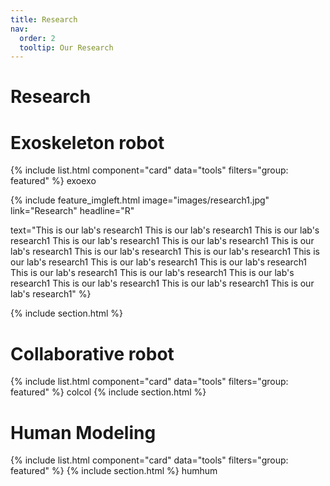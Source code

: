 ```yaml
---
title: Research
nav:
  order: 2
  tooltip: Our Research
---
```


# <i class="fas fa-search"></i> Research


# Exoskeleton robot
{% include list.html component="card" data="tools" filters="group: featured" %}
exoexo

{%
  include feature_imgleft.html
  image="images/research1.jpg"
  link="Research"
  headline="R"
  <!-- style="float: left;" -->
  text="This is our lab's research1
  This is our lab's research1
  This is our lab's research1
  This is our lab's research1
  This is our lab's research1
  This is our lab's research1
  This is our lab's research1
  This is our lab's research1
  This is our lab's research1
  This is our lab's research1
  This is our lab's research1
  This is our lab's research1
  This is our lab's research1
  This is our lab's research1
  This is our lab's research1
  This is our lab's research1
  This is our lab's research1"
%}

{% include section.html %}

# Collaborative robot
{% include list.html component="card" data="tools" filters="group: featured" %}
colcol
{% include section.html %}

# Human Modeling
{% include list.html component="card" data="tools" filters="group: featured" %}
{% include section.html %}
humhum


